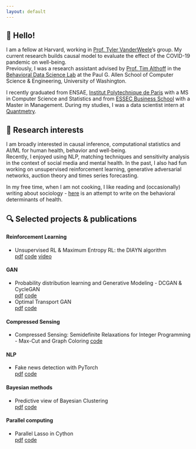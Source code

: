 ```yaml
---
layout: default
---
```


## 👋 Hello!

I am a fellow at Harvard, working in [Prof. Tyler VanderWeele](https://www.hsph.harvard.edu/tyler-vanderweele/)’s group. My current research builds causal model to evaluate the effect of the COVID-19 pandemic on well-being.    
Previously, I was a research assistant advised by [Prof. Tim Althoff](http://timalthoff.de/) in the [Behavioral Data Science Lab](https://behavioral-data.github.io/) at the Paul G. Allen School of Computer Science & Engineering, University of Washington.      

I recently graduated from ENSAE, [Institut Polytechnique de Paris](https://www.ip-paris.fr/en) with a MS in Computer Science and Statistics and from [ESSEC Business School](https://www.essec.edu/en/) with a Master in Management. During my studies, I was a data scientist intern at [Quantmetry](https://www.quantmetry.com/).

## 👀 Research interests

I am broadly interested in causal inference, computational statistics and AI/ML for human health, behavior and well-being.   
Recently, I enjoyed using NLP, matching techniques and sensitivity analysis in the context of social media and mental health. In the past, I also had fun working on unsupervised reinforcement learning, generative adversarial networks, auction theory and times series forecasting.

In my free time, when I am not cooking, I like reading and (occasionally) writing about sociology - <a href="assets/papers/essay_1.pdf" target="_blank"> here</a> is an attempt to write on the behavioral determinants of health.

## 🔍 Selected projects & publications

#### Reinforcement Learning
*   Unsupervised RL & Maximum Entropy RL: the DIAYN algorithm          
    <a href="assets/papers/rl_final_deshayes_dulcy.pdf" target="_blank"><i class="fa fa-file-pdf-o [&#xf1c1;]"></i> pdf</a>   <a href="https://github.com/remydeshayes/RL_DIAYN.git"  target="_blank"><i class="fa fa-github"></i> code</a> <a href="https://youtu.be/scjX7YhNthM"  target="_blank"><i class="fa fa-youtube [f167]"  target="_blank"></i> video</a>
    
#### GAN 
*   Probability distribution learning and Generative Modeling - DCGAN & CycleGAN            
    <a href="assets/papers/deep_learning_final_report_berillon_deshayes.pdf" target="_blank"><i class="fa fa-file-pdf-o [&#xf1c1;]" ></i> pdf</a>   <a href="https://github.com/remydeshayes/GANs.git" target="_blank"><i class="fa fa-github"></i> code</a>
*   Optimal Transport GAN           
    <a href="assets/papers/ot_final_report_berillon_deshayes.pdf" target="_blank"><i class="fa fa-file-pdf-o [&#xf1c1;]" ></i> pdf</a>   <a href="https://github.com/remydeshayes/OTGAN.git" target="_blank"><i class="fa fa-github"></i> code</a>
    
#### Compressed Sensing 
*   Compressed Sensing: Semidefinite Relaxations for Integer Programming - Max-Cut and Graph Coloring
    <a href="https://github.com/remydeshayes/compressed_sensing.git" target="_blank"><i class="fa fa-github"></i> code</a>

#### NLP
*   Fake news detection with PyTorch      
    <a href="assets/papers/report_nlp_billiot_deshayes.pdf" target="_blank"><i class="fa fa-file-pdf-o [&#xf1c1;]" ></i> pdf</a>   <a href="https://github.com/remydeshayes/NLP_Pytorch.git" target="_blank"><i class="fa fa-github"></i> code</a>
    
#### Bayesian methods
*   Predictive view of Bayesian Clustering    
    <a href="" target="_blank"><i class="fa fa-file-pdf-o [&#xf1c1;]" ></i> pdf</a>   <a href="https://github.com/remydeshayes/bayesian_clustering.git" target="_blank"><i class="fa fa-github"></i> code</a>

#### Parallel computing
*   Parallel Lasso in Cython      
    <a href="" target="_blank"><i class="fa fa-file-pdf-o [&#xf1c1;]" ></i> pdf</a>   <a href="https://github.com/remydeshayes/Parallel_computing.git" target="_blank"><i class="fa fa-github"></i> code</a>
